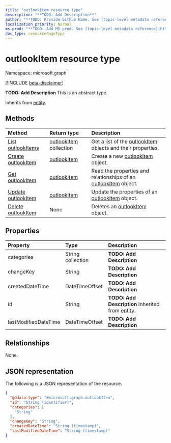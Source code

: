```yaml
---
title: "outlookItem resource type"
description: "**TODO: Add Description**"
author: "**TODO: Provide Github Name. See [topic-level metadata reference](https://msgo.azurewebsites.net/add/document/guidelines/metadata.html#topic-level-metadata)**"
localization_priority: Normal
ms.prod: "**TODO: Add MS prod. See [topic-level metadata reference](https://msgo.azurewebsites.net/add/document/guidelines/metadata.html#topic-level-metadata)**"
doc_type: resourcePageType
---
```


# outlookItem resource type

Namespace: microsoft.graph

[!INCLUDE [beta-disclaimer](../../includes/beta-disclaimer.md)]

**TODO: Add Description**
This is an abstract type.


Inherits from [entity](../resources/entity.md).

## Methods
|Method|Return type|Description|
|:---|:---|:---|
|[List outlookItems](../api/outlookitem-list.md)|[outlookItem](../resources/outlookitem.md) collection|Get a list of the [outlookItem](../resources/outlookitem.md) objects and their properties.|
|[Create outlookItem](../api/outlookitem-create.md)|[outlookItem](../resources/outlookitem.md)|Create a new [outlookItem](../resources/outlookitem.md) object.|
|[Get outlookItem](../api/outlookitem-get.md)|[outlookItem](../resources/outlookitem.md)|Read the properties and relationships of an [outlookItem](../resources/outlookitem.md) object.|
|[Update outlookItem](../api/outlookitem-update.md)|[outlookItem](../resources/outlookitem.md)|Update the properties of an [outlookItem](../resources/outlookitem.md) object.|
|[Delete outlookItem](../api/outlookitem-delete.md)|None|Deletes an [outlookItem](../resources/outlookitem.md) object.|

## Properties
|Property|Type|Description|
|:---|:---|:---|
|categories|String collection|**TODO: Add Description**|
|changeKey|String|**TODO: Add Description**|
|createdDateTime|DateTimeOffset|**TODO: Add Description**|
|id|String|**TODO: Add Description** Inherited from [entity](../resources/entity.md).|
|lastModifiedDateTime|DateTimeOffset|**TODO: Add Description**|

## Relationships
None.

## JSON representation
The following is a JSON representation of the resource.
<!-- {
  "blockType": "resource",
  "keyProperty": "id",
  "@odata.type": "microsoft.graph.outlookItem",
  "baseType": "microsoft.graph.entity",
  "openType": false
}
-->
``` json
{
  "@odata.type": "#microsoft.graph.outlookItem",
  "id": "String (identifier)",
  "categories": [
    "String"
  ],
  "changeKey": "String",
  "createdDateTime": "String (timestamp)",
  "lastModifiedDateTime": "String (timestamp)"
}
```

